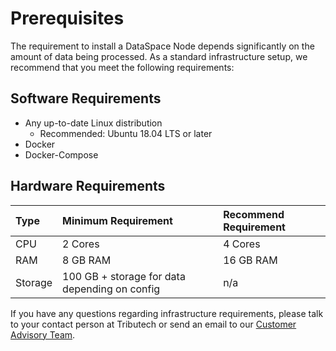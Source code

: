 # Prerequisites

The requirement to install a DataSpace Node depends significantly on the amount of data being processed. As a standard infrastructure setup, we recommend that you meet the following requirements:



## Software Requirements

- Any up-to-date Linux distribution
    - Recommended: Ubuntu 18.04 LTS or later
- Docker
- Docker-Compose

## Hardware Requirements

| Type          | Minimum Requirement | Recommend Requirement |
| :---          |    :----            |    :----              |
| CPU           |2 Cores              |4 Cores                |
| RAM           |8 GB RAM             |16 GB RAM              |
| Storage       |100 GB + storage for data depending on config|n/a|

If you have any questions regarding infrastructure requirements, please talk to your contact person at Tributech or send an email to our [Customer Advisory Team](mailto:customer-advisory@tributech.io).